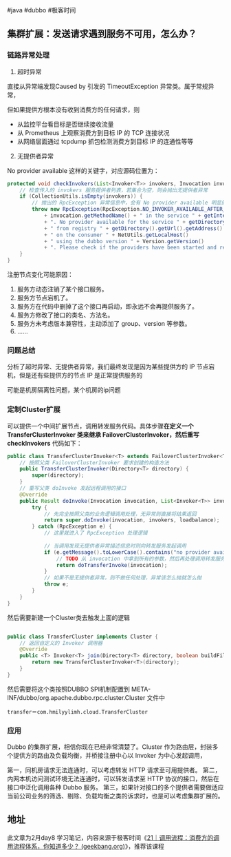 #java #dubbo #极客时间 

## 集群扩展：发送请求遇到服务不可用，怎么办？

### 链路异常处理

1. 超时异常

直接从异常端发现Caused by 引发的 TimeoutException 异常类。属于常规异常，

但如果提供方根本没有收到消费方的任何请求，则
 - 从监控平台看目标是否继续接收流量
 - 从 Prometheus 上观察消费方到目标 IP 的 TCP 连接状况
 - 从网络层面通过 tcpdump 抓包检测消费方到目标 IP 的连通性等等

2. 无提供者异常

No provider available 这样的关键字，对应源码位置为：

```java
protected void checkInvokers(List<Invoker<T>> invokers, Invocation invocation) {
    // 检查传入的 invokers 服务提供者列表，若集合为空，则会抛出无提供者异常
    if (CollectionUtils.isEmpty(invokers)) {
        // 抛出的 RpcException 异常信息中，会有 No provider available 明显的关键字
        throw new RpcException(RpcException.NO_INVOKER_AVAILABLE_AFTER_FILTER, "Failed to invoke the method "
            + invocation.getMethodName() + " in the service " + getInterface().getName()
            + ". No provider available for the service " + getDirectory().getConsumerUrl().getServiceKey()
            + " from registry " + getDirectory().getUrl().getAddress()
            + " on the consumer " + NetUtils.getLocalHost()
            + " using the dubbo version " + Version.getVersion()
            + ". Please check if the providers have been started and registered.");
    }
}
```

注册节点变化可能原因：
1. 服务方动态注销了某个接口服务。
2. 服务方节点宕机了。
3. 服务方在代码中删掉了这个接口再启动，即永远不会再提供服务了。
4. 服务方修改了接口的类名、方法名。
5. 服务方未考虑版本兼容性，主动添加了 group、version 等参数。
6. ……

### 问题总结

分析了超时异常、无提供者异常，我们最终发现是因为某些提供方的 IP 节点宕机，但是还有些提供方的节点 IP 是正常提供服务的

可能是机房隔离性问题，某个机房的ip问题

### 定制Cluster扩展

可以提供一个中间扩展节点，调用转发服务代码。具体步骤**在定义一个 TransferClusterInvoker 类来继承 FailoverClusterInvoker，然后重写 checkInvokers** 
代码如下：

```java
public class TransferClusterInvoker<T> extends FailoverClusterInvoker<T> {
    // 按照父类 FailoverClusterInvoker 要求创建的构造方法
    public TransferClusterInvoker(Directory<T> directory) {
        super(directory);
    }
    // 重写父类 doInvoke 发起远程调用的接口
    @Override
    public Result doInvoke(Invocation invocation, List<Invoker<T>> invokers, LoadBalance loadbalance) throws RpcException {
        try {
            // 先完全按照父类的业务逻辑调用处理，无异常则直接将结果返回
            return super.doInvoke(invocation, invokers, loadbalance);
        } catch (RpcException e) {
            // 这里就进入了 RpcException 处理逻辑
            
            // 当调用发现无提供者异常描述信息时则向转发服务发起调用
            if (e.getMessage().toLowerCase().contains("no provider available")){
                // TODO 从 invocation 中拿到所有的参数，然后再处理调用转发服务的逻辑
                return doTransferInvoke(invocation);
            }
            // 如果不是无提供者异常，则不做任何处理，异常该怎么抛就怎么抛
            throw e;
        }
    }
}
```

然后需要新建一个Cluster类去触发上面的逻辑

```java

public class TransferCluster implements Cluster {
    // 返回自定义的 Invoker 调用器
    @Override
    public <T> Invoker<T> join(Directory<T> directory, boolean buildFilterChain) throws RpcException {
        return new TransferClusterInvoker<T>(directory);
    }
}
```

然后需要将这个类按照DUBBO SPI机制配置到 META-INF/dubbo/org.apache.dubbo.rpc.cluster.Cluster 文件中
```
transfer＝com.hmilyylimh.cloud.TransferCluster
```


### 应用

Dubbo 的集群扩展，相信你现在已经非常清楚了。Cluster 作为路由层，封装多个提供方的路由及负载均衡，并桥接注册中心以 Invoker 为中心发起调用，

第一，同机房请求无法连通时，可以考虑转发 HTTP 请求至可用提供者。
第二，内网本机访问测试环境无法连通时，可以转发请求至 HTTP 协议的接口，然后在接口中泛化调用各种 Dubbo 服务。
第三，如果针对接口的多个提供者需要做适应当前公司业务的筛选、剔除、负载均衡之类的诉求时，也是可以考虑集群扩展的。


## 地址

此文章为2月day8 学习笔记，内容来源于极客时间《[21｜调用流程：消费方的调用流程体系，你知道多少？ (geekbang.org)](https://time.geekbang.org/column/article/621733)》，推荐该课程